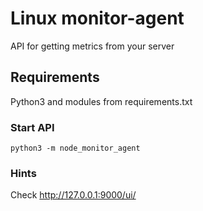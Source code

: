# Linux monitor-agent

API for getting metrics from your server

## Requirements

Python3 and modules from requirements.txt

### Start API

```
python3 -m node_monitor_agent
```

### Hints

Check http://127.0.0.1:9000/ui/
